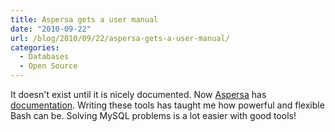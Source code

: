 ```yaml
---
title: Aspersa gets a user manual
date: "2010-09-22"
url: /blog/2010/09/22/aspersa-gets-a-user-manual/
categories:
  - Databases
  - Open Source
---
```

It doesn't exist until it is nicely documented. Now [Aspersa](http://code.google.com/p/aspersa/) has [documentation](http://aspersa.googlecode.com/svn/html/index.html). Writing these tools has taught me how powerful and flexible Bash can be. Solving MySQL problems is a lot easier with good tools!


